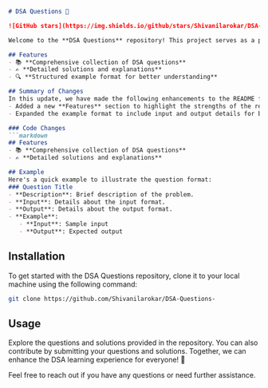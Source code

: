 ```markdown
# DSA Questions 🚀

![GitHub stars](https://img.shields.io/github/stars/Shivanilarokar/DSA-Questions-?style=social) ![Forks](https://img.shields.io/github/forks/Shivanilarokar/DSA-Questions-?style=social)

Welcome to the **DSA Questions** repository! This project serves as a platform for developers and learners to practice and enhance their skills in Data Structures and Algorithms (DSA). This repository is designed to help you improve your understanding of various data structures and algorithms through a collection of questions and solutions.

## Features
- 📚 **Comprehensive collection of DSA questions**
- ✍️ **Detailed solutions and explanations**
- 🔍 **Structured example format for better understanding**

## Summary of Changes
In this update, we have made the following enhancements to the README file:
- Added a new **Features** section to highlight the strengths of the repository.
- Expanded the example format to include input and output details for better clarity.

### Code Changes
```markdown
## Features
- 📚 **Comprehensive collection of DSA questions**
- ✍️ **Detailed solutions and explanations**

## Example
Here's a quick example to illustrate the question format:
### Question Title
- **Description**: Brief description of the problem.
- **Input**: Details about the input format.
- **Output**: Details about the output format.
- **Example**:
   - **Input**: Sample input
   - **Output**: Expected output
```

## Installation
To get started with the DSA Questions repository, clone it to your local machine using the following command:
```bash
git clone https://github.com/Shivanilarokar/DSA-Questions-
```

## Usage
Explore the questions and solutions provided in the repository. You can also contribute by submitting your questions and solutions. Together, we can enhance the DSA learning experience for everyone! 🎉

Feel free to reach out if you have any questions or need further assistance.
```
